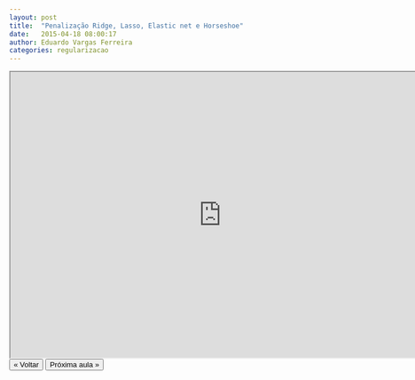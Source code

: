 ```yaml
---
layout: post
title:  "Penalização Ridge, Lasso, Elastic net e Horseshoe"
date:   2015-04-18 08:00:17
author: Eduardo Vargas Ferreira
categories: regularizacao 
---
```


<center>
<iframe width="760" height="515" src="https://www.youtube.com/embed/kxOJw-ccI00?autoplay=0"> </iframe>
</center>


<FORM>
<INPUT Type="BUTTON" align="left" Value="&laquo; Voltar" Onclick="window.location.href='https://eduardoleg.github.io/ML4all/1parte/'">
<INPUT Type="BUTTON" align="left" Value="Próxima aula &raquo;" Onclick="window.location.href='https://eduardoleg.github.io/ML4all/'">
</FORM>
